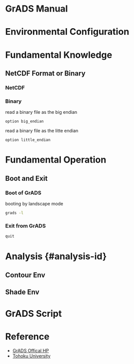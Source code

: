 # GrADS Manual

# Environmental Configuration


# Fundamental Knowledge
## NetCDF Format or Binary

### NetCDF


### Binary
read a binary file as the big endian
```
option big_endian
```
read a binary file as the litte endian
```
option little_endian
```

# Fundamental Operation
## Boot and Exit

### Boot of GrADS
booting by landscape mode
```bash
grads -l
```
### Exit from GrADS
```bash
quit
```

# Analysis {#analysis-id}
## Contour Env


## Shade Env


# GrADS Script



# Reference
* [GrADS Offical HP](http://cola.gmu.edu/grads/)
* [Tohoku University](http://wind.gp.tohoku.ac.jp/index.php?%B8%F8%B3%AB%BE%F0%CA%F3/GrADS/GrADS%A4%CETips)







